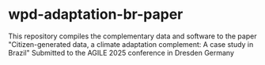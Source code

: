 # wpd-adaptation-br-paper
This repository compiles the complementary data and software to the paper "Citizen-generated data, a climate adaptation complement: A case study in Brazil" Submitted to the AGILE 2025 conference in Dresden Germany 
